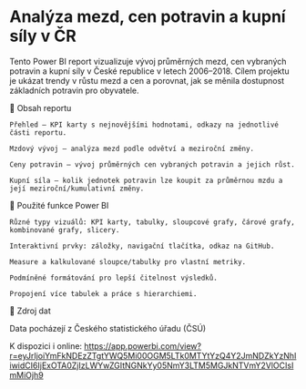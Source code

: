 # Analýza mezd, cen potravin a kupní síly v ČR

Tento Power BI report vizualizuje vývoj průměrných mezd, cen vybraných potravin a kupní síly v České republice v letech 2006–2018.
Cílem projektu je ukázat trendy v růstu mezd a cen a porovnat, jak se měnila dostupnost základních potravin pro obyvatele.

🔹 Obsah reportu

    Přehled – KPI karty s nejnovějšími hodnotami, odkazy na jednotlivé části reportu.

    Mzdový vývoj – analýza mezd podle odvětví a meziroční změny.

    Ceny potravin – vývoj průměrných cen vybraných potravin a jejich růst.

    Kupní síla – kolik jednotek potravin lze koupit za průměrnou mzdu a její meziroční/kumulativní změny.

🔹 Použité funkce Power BI

    Různé typy vizuálů: KPI karty, tabulky, sloupcové grafy, čárové grafy, kombinované grafy, slicery.

    Interaktivní prvky: záložky, navigační tlačítka, odkaz na GitHub.

    Measure a kalkulované sloupce/tabulky pro vlastní metriky.

    Podmíněné formátování pro lepší čitelnost výsledků.

    Propojení více tabulek a práce s hierarchiemi.

🔹 Zdroj dat

Data pocházejí z Českého statistického úřadu (ČSÚ)


K dispozici i online:
https://app.powerbi.com/view?r=eyJrIjoiYmFkNDEzZTgtYWQ5Mi00OGM5LTk0MTYtYzQ4Y2JmNDZkYzNhIiwidCI6IjExOTA0ZjIzLWYwZGItNGNkYy05NmY3LTM5MGJkNTVmY2VlOCIsImMiOjh9
